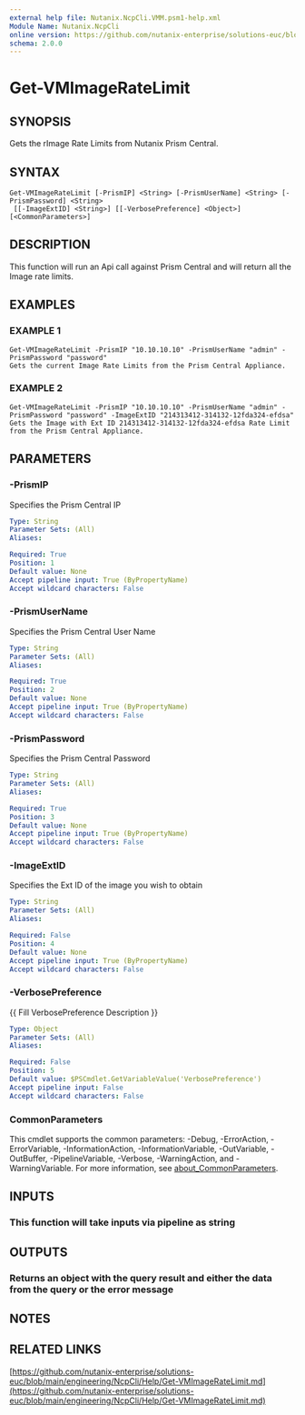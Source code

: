 ```yaml
---
external help file: Nutanix.NcpCli.VMM.psm1-help.xml
Module Name: Nutanix.NcpCli
online version: https://github.com/nutanix-enterprise/solutions-euc/blob/main/engineering/NcpCli/Help/Get-VMImageRateLimit.md
schema: 2.0.0
---
```


# Get-VMImageRateLimit

## SYNOPSIS
Gets the rImage Rate Limits from Nutanix Prism Central.

## SYNTAX

```
Get-VMImageRateLimit [-PrismIP] <String> [-PrismUserName] <String> [-PrismPassword] <String>
 [[-ImageExtID] <String>] [[-VerbosePreference] <Object>] [<CommonParameters>]
```

## DESCRIPTION
This function will run an Api call against Prism Central and will return all the Image rate limits.

## EXAMPLES

### EXAMPLE 1
```
Get-VMImageRateLimit -PrismIP "10.10.10.10" -PrismUserName "admin" -PrismPassword "password"
Gets the current Image Rate Limits from the Prism Central Appliance.
```

### EXAMPLE 2
```
Get-VMImageRateLimit -PrismIP "10.10.10.10" -PrismUserName "admin" -PrismPassword "password" -ImageExtID "214313412-314132-12fda324-efdsa"
Gets the Image with Ext ID 214313412-314132-12fda324-efdsa Rate Limit from the Prism Central Appliance.
```

## PARAMETERS

### -PrismIP
Specifies the Prism Central IP

```yaml
Type: String
Parameter Sets: (All)
Aliases:

Required: True
Position: 1
Default value: None
Accept pipeline input: True (ByPropertyName)
Accept wildcard characters: False
```

### -PrismUserName
Specifies the Prism Central User Name

```yaml
Type: String
Parameter Sets: (All)
Aliases:

Required: True
Position: 2
Default value: None
Accept pipeline input: True (ByPropertyName)
Accept wildcard characters: False
```

### -PrismPassword
Specifies the Prism Central Password

```yaml
Type: String
Parameter Sets: (All)
Aliases:

Required: True
Position: 3
Default value: None
Accept pipeline input: True (ByPropertyName)
Accept wildcard characters: False
```

### -ImageExtID
Specifies the Ext ID of the image you wish to obtain

```yaml
Type: String
Parameter Sets: (All)
Aliases:

Required: False
Position: 4
Default value: None
Accept pipeline input: True (ByPropertyName)
Accept wildcard characters: False
```

### -VerbosePreference
{{ Fill VerbosePreference Description }}

```yaml
Type: Object
Parameter Sets: (All)
Aliases:

Required: False
Position: 5
Default value: $PSCmdlet.GetVariableValue('VerbosePreference')
Accept pipeline input: False
Accept wildcard characters: False
```

### CommonParameters
This cmdlet supports the common parameters: -Debug, -ErrorAction, -ErrorVariable, -InformationAction, -InformationVariable, -OutVariable, -OutBuffer, -PipelineVariable, -Verbose, -WarningAction, and -WarningVariable. For more information, see [about_CommonParameters](http://go.microsoft.com/fwlink/?LinkID=113216).

## INPUTS

### This function will take inputs via pipeline as string
## OUTPUTS

### Returns an object with the query result and either the data from the query or the error message
## NOTES

## RELATED LINKS

[https://github.com/nutanix-enterprise/solutions-euc/blob/main/engineering/NcpCli/Help/Get-VMImageRateLimit.md](https://github.com/nutanix-enterprise/solutions-euc/blob/main/engineering/NcpCli/Help/Get-VMImageRateLimit.md)

